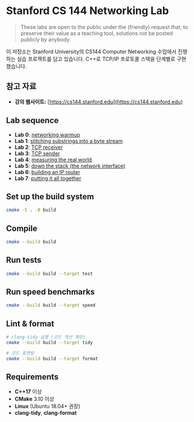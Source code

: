 # Stanford CS 144 Networking Lab

> These labs are open to the public under the (friendly) request that, to
> preserve their value as a teaching tool, solutions not be posted publicly by anybody.

이 저장소는 Stanford University의 CS144 Computer Networking 수업에서 진행하는 실습 프로젝트를 담고 있습니다. C++로 TCP/IP 프로토콜 스택을 단계별로 구현했습니다.

## 참고 자료

* **강의 웹사이트:** [https://cs144.stanford.edu](https://cs144.stanford.edu)

## Lab sequence

* **Lab 0**: [networking warmup](docs/check0.pdf)
* **Lab 1**: [stitching substrings into a byte stream](docs/check1.pdf)
* **Lab 2**: [TCP receiver](docs/check2.pdf)
* **Lab 3**: [TCP sender](docs/check3.pdf)
* **Lab 4**: [measuring the real world](docs/check4.pdf)
* **Lab 5**: [down the stack (the network interface)](docs/check5.pdf)
* **Lab 6**: [building an IP router](docs/check6.pdf)
* **Lab 7**: [putting it all together](docs/check7.pdf)

## Set up the build system

```bash
cmake -S . -B build
```

## Compile

```bash
cmake --build build
```

## Run tests

```bash
cmake --build build --target test
```

## Run speed benchmarks

```bash
cmake --build build --target speed
```

## Lint & format

```bash
# clang-tidy 실행 (코드 개선 제안)
cmake --build build --target tidy

# 코드 포맷팅
cmake --build build --target format
```

## Requirements

* **C++17** 이상
* **CMake** 3.10 이상
* **Linux**  (Ubuntu 18.04+ 권장)
* **clang-tidy**, **clang-format**

